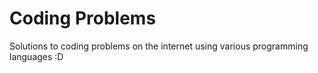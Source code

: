 # Coding Problems

Solutions to coding problems on the internet using various programming languages :D

